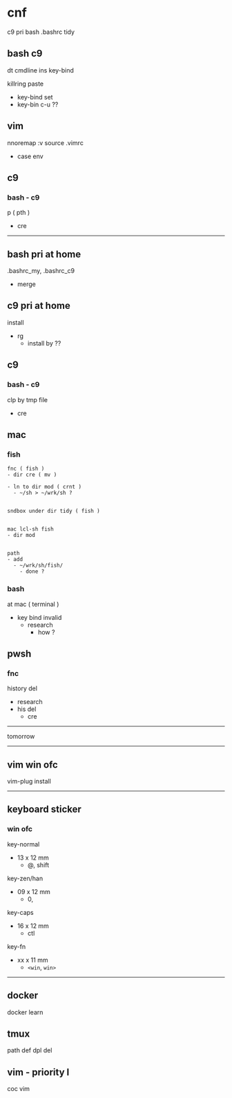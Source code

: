 
# cnf


c9 pri bash .bashrc tidy


## bash c9

dt cmdline ins key-bind


killring paste
- key-bind set
- key-bin c-u ??


## vim

nnoremap :v source .vimrc
- case env

## c9

### bash  -  c9

p ( pth )
- cre


---

## bash pri at home

.bashrc_my, .bashrc_c9
- merge


## c9 pri  at home

install
- rg
  - install by ??


## c9

### bash  -  c9

clp by tmp file
- cre


## mac

### fish

```
fnc ( fish )
- dir cre ( mv )

- ln to dir mod ( crnt )
  - ~/sh > ~/wrk/sh ?


sndbox under dir tidy ( fish )


mac lcl-sh fish
- dir mod


path
- add
  - ~/wrk/sh/fish/
    - done ?
```


### bash

at mac ( terminal )

- key bind invalid
  - research
    - how ?


## pwsh

### fnc

history del
- research
- his del
  - cre



---

tomorrow

---


## vim win ofc

vim-plug install


---

## keyboard sticker

### win ofc

key-normal
- 13 x 12 mm
  - @, shift

key-zen/han
- 09 x 12 mm
  - 0,

key-caps
- 16 x 12 mm
  - ctl

key-fn
- xx x 11 mm
  - `<win`, `win>`


---


## docker

docker learn



## tmux

path def dpl del



## vim  -  priority l

coc vim



